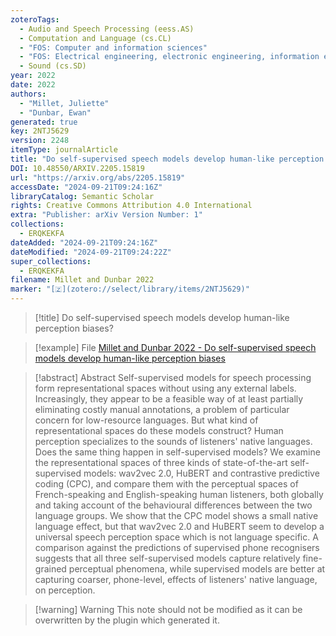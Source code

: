 ```yaml
---
zoteroTags:
  - Audio and Speech Processing (eess.AS)
  - Computation and Language (cs.CL)
  - "FOS: Computer and information sciences"
  - "FOS: Electrical engineering, electronic engineering, information engineering"
  - Sound (cs.SD)
year: 2022
date: 2022
authors:
  - "Millet, Juliette"
  - "Dunbar, Ewan"
generated: true
key: 2NTJ5629
version: 2248
itemType: journalArticle
title: "Do self-supervised speech models develop human-like perception biases?"
DOI: 10.48550/ARXIV.2205.15819
url: "https://arxiv.org/abs/2205.15819"
accessDate: "2024-09-21T09:24:16Z"
libraryCatalog: Semantic Scholar
rights: Creative Commons Attribution 4.0 International
extra: "Publisher: arXiv Version Number: 1"
collections:
  - ERQKEKFA
dateAdded: "2024-09-21T09:24:16Z"
dateModified: "2024-09-21T09:24:22Z"
super_collections:
  - ERQKEKFA
filename: Millet and Dunbar 2022
marker: "[🇿](zotero://select/library/items/2NTJ5629)"
---
```


> [!title] Do self-supervised speech models develop human-like perception biases?

> [!example] File
> [Millet and Dunbar 2022 - Do self-supervised speech models develop human-like perception biases](/Papers/PDFs/Millet%20and%20Dunbar%202022%20-%20Do%20self-supervised%20speech%20models%20develop%20human-like%20perception%20biases.pdf)

> [!abstract] Abstract
> Self-supervised models for speech processing form representational spaces without using any external labels. Increasingly, they appear to be a feasible way of at least partially eliminating costly manual annotations, a problem of particular concern for low-resource languages. But what kind of representational spaces do these models construct? Human perception specializes to the sounds of listeners' native languages. Does the same thing happen in self-supervised models? We examine the representational spaces of three kinds of state-of-the-art self-supervised models: wav2vec 2.0, HuBERT and contrastive predictive coding (CPC), and compare them with the perceptual spaces of French-speaking and English-speaking human listeners, both globally and taking account of the behavioural differences between the two language groups. We show that the CPC model shows a small native language effect, but that wav2vec 2.0 and HuBERT seem to develop a universal speech perception space which is not language specific. A comparison against the predictions of supervised phone recognisers suggests that all three self-supervised models capture relatively fine-grained perceptual phenomena, while supervised models are better at capturing coarser, phone-level, effects of listeners' native language, on perception.

>[!warning] Warning
> This note should not be modified as it can be overwritten by the plugin which generated it.

